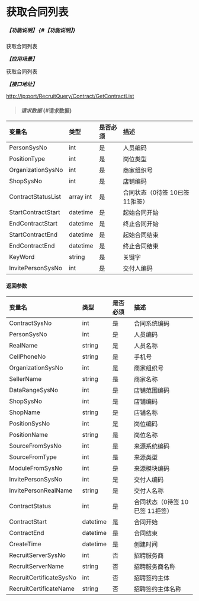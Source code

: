 # 获取合同列表

##### _【功能说明】_ {#【功能说明】}

获取合同列表

_**【应用场景】**_

获取合同列表

_**【接口地址】**_

[http://ip:port/RecruitQuery/Contract/GetContractList](http://ip:port/RecruitQuery/Contract/GetContractList)

> #### _请求数据_ {#请求数据}

| 变量名 | 类型 | 是否必须 | 描述 |
| :--- | :--- | :--- | :--- |
| PersonSysNo | int | 是 | 人员编码 |
| PositionType | int | 是 | 岗位类型 |
| OrganizationSysNo | int | 是 | 商家组织号 |
| ShopSysNo | int | 是 | 店铺编码 |
| ContractStatusList | array int | 是 | 合同状态（0待签 10已签 11拒签） |
| StartContractStart | datetime | 是 | 起始合同开始 |
| EndContractStart | datetime | 是 | 终止合同开始 |
| StartContractEnd | datetime | 是 | 起始合同结束 |
| EndContractEnd | datetime | 是 | 终止合同结束 |
| KeyWord | string | 是 | 关键字 |
| InvitePersonSysNo | int | 是 | 交付人编码 |

#### 返回参数

| 变量名 | 类型 | 是否必须 | 描述 |
| :--- | :--- | :--- | :--- |
| ContractSysNo | int | 是 | 合同系统编码 |
| PersonSysNo | int | 是 | 人员编码 |
| RealName | string | 是 | 人员名称 |
| CellPhoneNo | string | 是 | 手机号 |
| OrganizationSysNo | int | 是 | 商家组织号 |
| SellerName | string | 是 | 商家名称 |
| DataRangeSysNo | int | 是 | 店铺范围编码 |
| ShopSysNo | int | 是 | 店铺编码 |
| ShopName | string | 是 | 店铺名称 |
| PositionSysNo | int | 是 | 岗位编码 |
| PositionName | string | 是 | 岗位名称 |
| SourceFromSysNo | int | 是 | 来源系统编码 |
| SourceFromType | int | 是 | 来源类型 |
| ModuleFromSysNo | int | 是 | 来源模块编码 |
| InvitePersonSysNo | int | 是 | 交付人编码 |
| InvitePersonRealName | string | 是 | 交付人名称 |
| ContractStatus | int | 是 | 合同状态（0待签 10已签 11拒签） |
| ContractStart | datetime | 是 | 合同开始 |
| ContractEnd | datetime | 是 | 合同结束 |
| CreateTime | datetime | 是 | 创建时间 |
|RecruitServerSysNo| int | 否 |招聘服务商|
|RecruitServerName| string | 否 |招聘服务商名称|
|RecruitCertificateSysNo| int | 否 |招聘签约主体|
|RecruitCertificateName| string| 否 |招聘签约主体名称|






